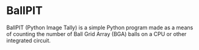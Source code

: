 # BallPIT
BallPIT (Python Image Tally) is a simple Python program made as a means of counting the number of Ball Grid Array (BGA) balls on a CPU or other integrated circuit.
